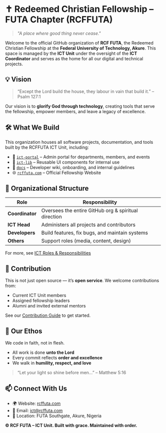 # ✝️ Redeemed Christian Fellowship – FUTA Chapter (RCFFUTA)

> _"A place where good thing never cease."_

Welcome to the official GitHub organization of **RCF FUTA**, the Redeemed Christian Fellowship at the **Federal University of Technology, Akure**. This space is managed by the **ICT Unit** under the oversight of the **ICT Coordinator** and serves as the home for all our digital and technical projects.

## 💡 Vision

> “Except the Lord build the house, they labour in vain that build it.” – Psalm 127:1

Our vision is to **glorify God through technology**, creating tools that serve the fellowship, empower members, and leave a legacy of excellence.

## 🛠️ What We Build

This organization houses all software projects, documentation, and tools built by the RCFFUTA ICT Unit, including:

- 🧭 [`ict-portal`](https://github.com/rcffuta/ict-portal) – Admin portal for departments, members, and events
- 🎨 [`ict-lib`](https://github.com/rcffuta/shared-ui-kit) – Reusable UI components for internal use
- 📝 [`docs`](https://github.com/rcffuta/docs) – Developer wiki, onboarding, and internal guidelines
- 🌐 [`rcffuta.com`](https://rcffuta.com) – Official Fellowship Website

## 👥 Organizational Structure

| Role              | Responsibility                                       |
|-------------------|------------------------------------------------------|
| **Coordinator**   | Oversees the entire GitHub org & spiritual direction |
| **ICT Head**      | Administers all projects and contributors             |
| **Developers**    | Build features, fix bugs, and maintain systems        |
| **Others**        | Support roles (media, content, design)                |

For more, see [ICT Roles & Responsibilities](https://github.com/rcffuta/docs/blob/main/ICT_ROLES.md)

## 🤝 Contribution

This is not just open source — it’s **open service**. We welcome contributions from:

- Current ICT Unit members
- Assigned fellowship leaders
- Alumni and invited external mentors

See our [Contribution Guide](https://github.com/rcffuta/docs/blob/main/CONTRIBUTING.md) to get started.

## 🙏 Our Ethos

We code in faith, not in flesh.

- All work is done **unto the Lord**
- Every commit reflects **order and excellence**
- We walk in **humility, respect, and love**

> “Let your light so shine before men…” – Matthew 5:16

## 📫 Connect With Us

- 🌍 Website: [rcffuta.com](https://rcffuta.com)  
- 📧 Email: [ict@rcffuta.com](mailto:ict@rcffuta.com)
- 📍 Location: FUTA Southgate, Akure, Nigeria  

**© RCF FUTA – ICT Unit. Built with grace. Maintained with order.**
